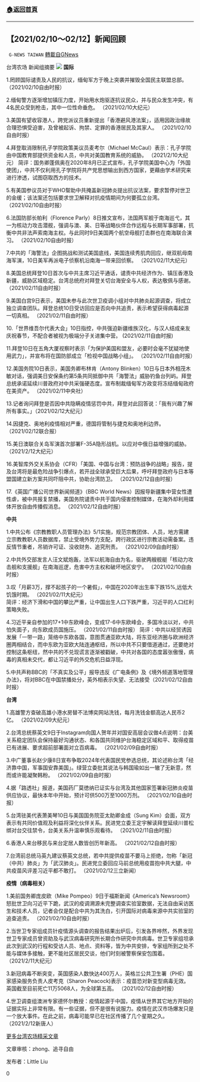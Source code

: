 ###  [:house:返回首頁](https://github.com/ourhimalayas/txt)
---

## 【2021/02/10～02/12】新闻回顾
` G-NEWS TAIWAN` [轉載自GNews](https://gnews.org/zh-hans/907363/)

台湾农场 新闻组摘要
![]()![](https://gnews.org/wp-content/uploads/2021/02/擷取214.png)
**国际**

1.罔顾国际谴责及人民的抗议，缅甸军方于晚上突袭并摧毁全国民主联盟总部。 （2021/02/10自由时报）

2.缅甸警方逐渐增加镇压力度，开始用水炮驱逐抗议民众，并与民众发生冲突，有4名民众受到枪击，其中一位性命垂危。 （2021/02/10大纪元）

3.美国有望收容港人，跨党派议员重新提出「香港避风港法案」，适用因政治缘故合理恐惧受迫害，及曾被起诉、拘禁、定罪的香港居民及其家人。 （2021/02/10自由时报）

4.拜登取消限制孔子学院政策美议员麦考尔（Michael McCaul）表示：孔子学院由中国教育部提供资金和人员，中共对美国教育系统的威胁。 （2021/2/10大纪元） 
简评：国务卿蓬佩奥在2020年8月已正式宣布，孔子学院美国中心为「外国使团」，中共不仅利用孔子学院将共产党思想输出到西方国家，更藉由学术研究来进行渗透，试图窃取西方的技术。

5.有美国参议员对于WHO幚助中共掩盖新冠肺炎提出抗议法案，要求暂停对世卫的金缓；该法案还包括要求世卫解释对抗疫情期间为何要孤立台湾。 （2021/02/10自由时报）

6.法国防部长帕利（Florence Parly）8日推文宣布，法国两军舰于南海巡弋，其一为核动力攻击潜舰，强调与澳、美、日等战略伙伴合作远程与长期军事部署，抗衡中共非法声索南海主权。与此同时9日美国两个航空母舰打击群也在南海联合演习。 （2021/02/10自由时报）

7.中共的「海警法」企图挑战和测试美国底线，美国连续秀肌肉回应，继双航母南海军演，10日美军再派电子侦察机沿南海一带来回侦察。 （2021/02/11大纪元）

8.美国总统拜登10日首次与中共主席习近平通话，谴责中共经济作为、镇压香港及新疆，威胁区域稳定。台湾总统府对拜登关切台海安全与人权，表达敬佩与感谢。 （2021/02/11自由时报）

9.美国白宫9日表示，美国未参与此次世卫疫调小组对中共肺炎起源调查，将成立独立调查团队。拜登总统10日受访回应是否向中共追责，表示希望获得病毒起源一切真相。 （2021/02/11自由时报）

10.「世界维吾尔代表大会」10日指控，中共强迫新疆维族汉化，与汉人结成亲友庆祝春节，不配合者被视为极端分子关进集中营。 (2021/02/11自由时报)

11.拜登10日在五角大厦视察时表示「为保护美国和盟友，必要时会毫不犹疑地使用武力」，并宣布将在国防部成立「检视中国战略小组」。 （2021/02/11自由时报）

12.美国务院10日表示，美国务卿布林肯（Antony Blinken）10日与日本外相茂木敏对话，强调美日安保条约第5条共同抵御中共「海警法」威胁钓鱼台列屿。拜登总统承诺延续川普政府对中共采强硬态度。宣布制裁缅甸军方政变将冻结缅甸政府在美资产。 （2021/02/11中央社）

13.记者询问拜登是否因中共隐瞒疫情惩罚中共，拜登对此回答说：「我有兴趣了解所有事实。」（2021/02/12大纪元）

14.因捷克、奥地利疫情相对严重，德国将管制与捷克和奥地利边界。 （2021/02/12联合报）

15.美日澳联合关岛军演首次部署F-35A隐形战机。以应对中俄日益增强的威胁。 （2021/2/12大纪元）

16.美智库外交关系协会（CFR）「美国、中国与台湾：预防战争的战略」报告，提及台湾将是最危险战争引爆点，若开战全球承受巨大后果，呼吁拜登政府与日本等盟国建立新方案共同吓阻中共，协助台湾防卫。 （2021/02/12自由时报）

17.《英国广播公司世界新闻频道》（BBC World News）因报导新疆集中营女性遭性虐，被中共报复禁播，美国务院谴责中共于国内侵害控制媒体，在海外却利用媒体开放自由传播假消息。 （2021/02/12自由时报）

**中共**

1.中共公布《宗教教职人员管理办法》5/1实施，规范宗教团体、人员，地方需建立宗教教职人员数据库，禁止受境外势力支配，跨行政区进行宗教活动需备案。违反情节重者，吊销许可证、没收财务、追究刑责。 （2021/02/09自由时报）

2.中共外交部发言人汪文斌炮轰，法军以航海自由为名，驱驶两艘舰艇「核动力攻击舰和支援舰」在南海巡逻，危害中方主权和破坏地区安宁。 （2021/02/10自由时报）

3.叹「月薪3万，撑不起孩子的一个暑假」，中国在2020年出生率下跌15%,远低大饥饿时期。 （2021/02/11大纪元）  
简评：经济下滑和中国的攀比严重，让中国出生人口下跌严重，习近平的人口红利策略失败。

4.习近平亲自参加的17+1中东欧峰会，变成17-6中东欧峰会，多国冷淡以对，中共怕失面子，向东欧成员国施压。 （2021/02/11自由时报） 
简评：中共以经贸诱因发展「一带一路」笼络中东欧各国，意图贯通亚欧大陆，将东亚经济圈与欧洲经济圈两相结合，而中东欧为亚欧大陆连通枢纽，所以中共不只要借道通过，还要绝对控制这条枢纽，然中共的不兑现谎言逐渐被戳破，中共对各国的态度嚣张傲慢，病毒的真相未交代，都让习近平的外交危机日益浮现。

5.中共声称BBC的「不真实及公平」报导违反《广电条例》及《境外频道落地管理办法》，将对BBC在中国禁播处分，英外相表示失望、无法接受（2021/02/12自由时报）

**台湾**

1.高雄警方查破高雄小港水房替不法博奕网站洗钱，每月洗钱金额高达人民币2亿。 （2021/02/09大纪元）

2.台湾总统蔡英文9日于Instagram向国人贺年并对国安高层会议做4点说明：台美关系稳定团队会保持最好沟通状态、和各国共同维护台海稳定区域和平、取得疫苗已有进展、要求超前部署面对立百病毒。 （2021/02/09自由时报）

3.中广董事长赵少康8日宣布争取2024年代表国民党参选总统，其论述称台湾「经济靠中国，军事国安靠美国」。绿营立委批其说法与韩国瑜如出一辙了无新意，然而或许能凝聚韩粉。 （2021/02/09自由时报）

4.据「路透社」报道，美国药厂莫徳纳已证实与台湾及其他国家签署新冠肺炎疫苗供应协议，最快本年中开始，预计可供500万至1000万剂。 （2021/02/10自由时报）

5.台湾驻美代表萧美琴10日与美国国务院亚太助卿金成（Sung Kim）会面，双方表示有共同价值观及利益将深化伙伴关系。民进党立委王定宇解读拜登延续川普松绑对台交往禁令，台美关系升温审慎乐观看待。 （2021/02/11自由时报）

6.香港人来台移民与来台定居人数皆创历年新高。 （2021/02/12自由时报）

7.台湾前总统马英九建议蔡英文总统，若中共提供疫苗不要马上拒绝，勿称「新冠（中共）肺炎」为「武汉肺炎」。民进党立委回应马前总统用疫苗抱中共大腿，中共疫苗风评差习近平都不敢打。 （2021/02/12三立新闻）

**疫情（病毒相关）**

1.美前国务卿庞皮欧（Mike Pompeo）9日于福斯新闻《America’s Newsroom》怒批世卫向习近平下跪，武汉的疫调溯源未完整调查实验室数据，无法自由采访医生和技术人员，记者会仅是配合中共为其洗白，引开国际对病毒来源中共实验室的追查追责。 （2021/02/10自由时报）

2.当世卫专家组成员针疫情源头调查的报告结果出炉后，引发各界哗然，外界发现世卫专家成员曾资助及与武汉病毒研究所长期合作研究中共病毒。世卫专家组坦承此次到武汉的行程和受访人员、地点、资料等，皆为中共安排，专家组所到之处不能与媒体多接触，更不能社区居民交谈，他们时刻被警察保安包围着。 （2021/2/11大纪元）

3.新冠病毒不断突变，英国感染人数快达400万人，英格兰公共卫生署（PHE）国家感染服务负责人皮考克（Sharon Peacock)表示：疫苗恐对新变型病毒无效。英国截至目前死亡11万5068人，为全球第五高。 （2021/02/12自由时报）

4.世卫调查组澳洲专家德怀尔教授：疫情起源于中国，疫情从世界其它地方开始的证据实际上非常有限。有一些证据，但不是很有说服力。疫情在武汉市场爆发只是一个放大事件。在此之前，病毒可能早已在社区传播了几个星期之久。 （2021/2/12新唐人）

[更多台湾农场精采文章](https://gnews.org/zh-hant/author/taiwangnews/)

文章审核：zhong、追寻自由

发布者：Little Liu

0
